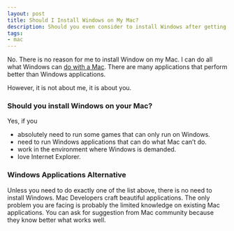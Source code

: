 ```yaml
---
layout: post
title: Should I Install Windows on My Mac?
description: Should you even consider to install Windows after getting your first Mac?
tags:
- mac
---
```

No. There is no reason for me to install Window on my Mac. I can do all what Windows can [do with a Mac](http://sayzlim.net/minimal-living-with-macbook "Minimal Living with MacBook | Sayz Lim"). There are many applications that perform better than Windows applications.

However, it is not about me, it is about you.

### Should you install Windows on your Mac?

Yes, if you

- absolutely need to run some games that can only run on Windows.
- need to run Windows applications that can do what Mac can’t do.
- work in the environment where Windows is demanded.
- love Internet Explorer.

### Windows Applications Alternative

Unless you need to do exactly one of the list above, there is no need to install Windows. Mac Developers craft beautiful applications. The only problem you are facing is probably the limited knowledge on existing Mac applications. You can ask for suggestion from Mac community because they know better what works well.